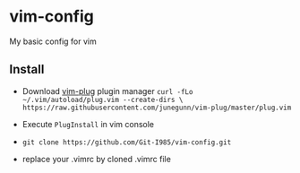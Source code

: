# vim-config
My basic config for vim

## Install

- Download [vim-plug](https://github.com/junegunn/vim-plug) plugin manager ``` curl -fLo ~/.vim/autoload/plug.vim --create-dirs \ https://raw.githubusercontent.com/junegunn/vim-plug/master/plug.vim ```
- Execute ``` PlugInstall ``` in vim console

- ```git clone https://github.com/Git-I985/vim-config.git```

- replace your .vimrc by cloned .vimrc file
